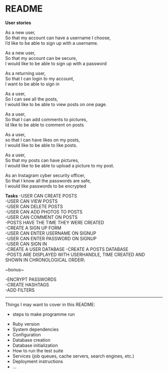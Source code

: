 # README
**User stories**

As a new user,\
So that my account can have a username I choose,\
I’d like to be able to sign up with a username.

As a  new user,\
So that my account can be secure,\
I would like to be able to sign up with a password

As a returning user,\
So that I can login to my account,\
I want to be able to sign in 

As a user,\
So I can see all the posts,\
I would like to be able to view posts on one page.

As a user,\
So that I can add comments to pictures,\
Id like to be able to comment on posts

As a user,\
so that I can have likes on my posts,\
I would like to be able to like posts.

As a user,\
So that my posts can have pictures,\
I would like to be able to upload a picture to my post.

As an Instagram cyber security officer,\
So that I know all the passwords are safe,\
I would like passwords to be encrypted


**Tasks**
-USER CAN CREATE POSTS\
-USER CAN VIEW POSTS\
-USER CAN DELETE POSTS\
-USER CAN ADD PHOTOS TO POSTS\
-USER CAN COMMENT ON POSTS\
-POSTS HAVE THE TIME THEY WERE CREATED\
-CREATE A SIGN UP FORM\
-USER CAN ENTER USERNAME ON SIGNUP\
-USER CAN ENTER PASSWORD ON SIGNUP\
-USER CAN SIGN IN\
-CREATE A USER DATABASE -CREATE A POSTS DATABASE\
-POSTS ARE DISPLAYED WITH USERHANDLE, TIME CREATED AND SHOWN IN CHRONOLOGICAL ORDER\

~bonus~

-ENCRYPT PASSWORDS\
-CREATE HASHTAGS\
-ADD FILTERS

___________________

Things I may want to cover in this README:
- steps to make programme run
* Ruby version
* System dependencies
* Configuration
* Database creation
* Database initialization
* How to run the test suite
* Services (job queues, cache servers, search engines, etc.)
* Deployment instructions
* ...
